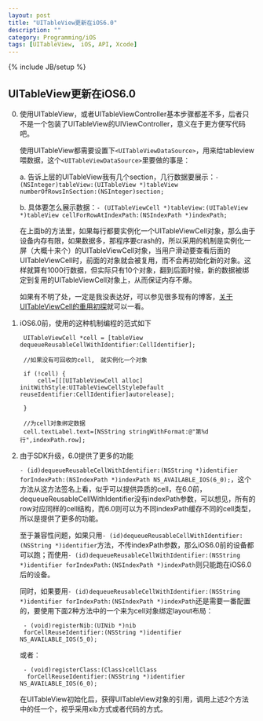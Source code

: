 ```yaml
---
layout: post
title: "UITableView更新在iOS6.0"
description: ""
category: Programming/iOS
tags: [UITableView,　iOS, API, Xcode]
---
```

{% include JB/setup %}

## UITableView更新在iOS6.0

0. 使用UITableView，或者UITableViewController基本步骤都差不多，后者只不是一个包装了UITableView的UIViewController，意义在于更方便写代码吧。

	使用UITableView都需要设置下`<UITableViewDataSource>`，用来给tableview喂数据，这个`<UITableViewDataSource>`里要做的事是：


	a. 告诉上层的UITableView我有几个section，几行数据要展示：`- (NSInteger)tableView:(UITableView *)tableView numberOfRowsInSection:(NSInteger)section;`
	
	b. 具体要怎么展示数据：`- (UITableViewCell *)tableView:(UITableView *)tableView cellForRowAtIndexPath:(NSIndexPath *)indexPath;`

	在上面b的方法里，如果每行都要实例化一个UITableViewCell对象，那么由于设备内存有限，如果数据多，那程序要crash的，所以采用的机制是实例化一屏（大概十来个）的UITableViewCell对象，当用户滑动要查看后面的UITableViewCell时，前面的对象就会被复用，而不会再初始化新的对象。这样就算有1000行数据，但实际只有10个对象，翻到后面时候，新的数据被绑定到复用的UITableViewCell对象上，从而保证内存不爆。

	如果有不明了处，一定是我没表达好，可以参见很多现有的博客，[关于UITableViewCell的重用初探](http://blog.csdn.net/likendsl/article/details/7356944)就可以一看。


1. iOS6.0前，使用的这种机制编程的范式如下

		UITableViewCell *cell = [tableView dequeueReusableCellWithIdentifier:CellIdentifier];
		
		//如果没有可回收的cell,　就实例化一个对象

		if (!cell) {
	        cell=[[[UITableViewCell alloc] initWithStyle:UITableViewCellStyleDefault reuseIdentifier:CellIdentifier]autorelease];

    	}

	    //为cell对象绑定数据
	    cell.textLabel.text=[NSString stringWithFormat:@"第%d行",indexPath.row];
 

2. 由于SDK升级，6.0提供了更多的功能

	`- (id)dequeueReusableCellWithIdentifier:(NSString *)identifier forIndexPath:(NSIndexPath *)indexPath NS_AVAILABLE_IOS(6_0);`，这个方法从这方法签名上看，似乎可以提供异质的cell，在6.0前，dequeueReusableCellWithIdentifier没有indexPath参数，可以想见，所有的row对应同样的cell结构，而6.0则可以为不同indexPath缓存不同的cell类型，所以是提供了更多的功能。
	
	至于兼容性问题，如果只用`- (id)dequeueReusableCellWithIdentifier:(NSString *)identifier`方法，不传indexPath参数，那么iOS6.0前的设备都可以跑；而使用`- (id)dequeueReusableCellWithIdentifier:(NSString *)identifier forIndexPath:(NSIndexPath *)indexPath`则只能跑在iOS6.0后的设备。

	同时，如果要用`- (id)dequeueReusableCellWithIdentifier:(NSString *)identifier forIndexPath:(NSIndexPath *)indexPath`还是需要一番配置的，要使用下面2种方法中的一个来为cell对象绑定layout布局：
	
		- (void)registerNib:(UINib *)nib 
		forCellReuseIdentifier:(NSString *)identifier NS_AVAILABLE_IOS(5_0);

	或者：
		
		- (void)registerClass:(Class)cellClass
		 forCellReuseIdentifier:(NSString *)identifier NS_AVAILABLE_IOS(6_0);
		
	在UITableView初始化后，获得UITableView对象的引用，调用上述2个方法中的任一个，视乎采用xib方式或者代码的方式。

